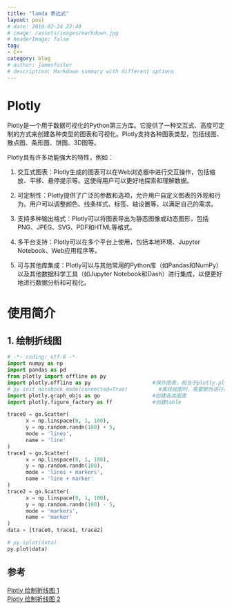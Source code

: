 ```yaml
---
title: "lamda 表达式"
layout: post
# date: 2016-02-24 22:48
# image: /assets/images/markdown.jpg
# headerImage: false
tag:
- C++
category: blog
# author: jamesfoster
# description: Markdown summary with different options
---
```



# Plotly

Plotly是一个用于数据可视化的Python第三方库。它提供了一种交互式、高度可定制的方式来创建各种类型的图表和可视化。Plotly支持各种图表类型，包括线图、散点图、条形图、饼图、3D图等。

Plotly具有许多功能强大的特性，例如：

1. 交互式图表：Plotly生成的图表可以在Web浏览器中进行交互操作，包括缩放、平移、悬停提示等。这使得用户可以更好地探索和理解数据。

2. 可定制性：Plotly提供了广泛的参数和选项，允许用户自定义图表的外观和行为。用户可以调整颜色、线条样式、标签、轴设置等，以满足自己的需求。

3. 支持多种输出格式：Plotly可以将图表导出为静态图像或动态图形，包括PNG、JPEG、SVG、PDF和HTML等格式。

4. 多平台支持：Plotly可以在多个平台上使用，包括本地环境、Jupyter Notebook、Web应用程序等。

5. 可与其他库集成：Plotly可以与其他常用的Python库（如Pandas和NumPy）以及其他数据科学工具（如Jupyter Notebook和Dash）进行集成，以便更好地进行数据分析和可视化。

# 使用简介

## 1. 绘制折线图

``` python
# -*- coding: utf-8 -*-
import numpy as np
import pandas as pd
from plotly import offline as py
import plotly.offline as py                    #保存图表，相当于plotly.plotly as py，同时增加了离线功能
# py.init_notebook_mode(connected=True)          #离线绘图时，需要额外进行初始化
import plotly.graph_objs as go                 #创建各类图表
import plotly.figure_factory as ff             #创建table

trace0 = go.Scatter(
      x = np.linspace(0, 1, 100),
      y = np.random.randn(100) + 5,
      mode = 'lines',
      name = 'line'   
)
trace1 = go.Scatter(
      x = np.linspace(0, 1, 100),
      y = np.random.randn(100),
      mode = 'lines + markers',
      name = 'line + marker'   
)
trace2 = go.Scatter(
      x = np.linspace(0, 1, 100),
      y = np.random.randn(100) - 5,
      mode = 'markers',
      name = 'marker'   
)
data = [trace0, trace1, trace2]

# py.iplot(data)
py.plot(data)
```

## 参考

[Plotly 绘制折线图 1](https://blog.csdn.net/paperplaneY/article/details/114317458)  
[Plotly 绘制折线图 2](https://www.jianshu.com/p/ea32777736b7)
